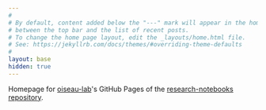 ```yaml
---
#
# By default, content added below the "---" mark will appear in the home page
# between the top bar and the list of recent posts.
# To change the home page layout, edit the _layouts/home.html file.
# See: https://jekyllrb.com/docs/themes/#overriding-theme-defaults
#
layout: base
hidden: true
---
```






Homepage for [oiseau-lab](https://github.com/oiseau-lab)'s GitHub Pages of the [research-notebooks repository](https://github.com/oiseau-lab/research-notebooks).
